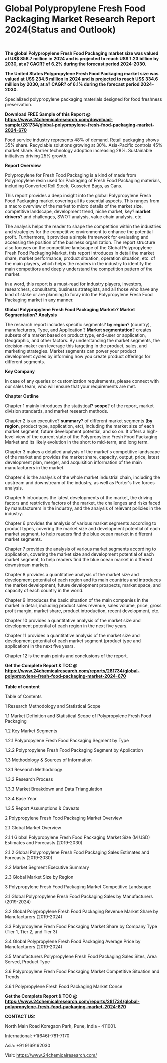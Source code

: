 <h1>Global Polypropylene Fresh Food Packaging Market Research Report 2024(Status and Outlook)</h1><br/><p><strong>The global Polypropylene Fresh Food Packaging market size was valued at US$ 856.7 million in 2024 and is projected to reach US$ 1.23 billion by 2030, at a? <strong>CAGR</strong>? of 6.2% during the forecast period 2024-2030.</strong></p><p><strong>The United States Polypropylene Fresh Food Packaging market size was valued at US$ 234.5 million in 2024 and is projected to reach US$ 334.6 million by 2030, at a? <strong>CAGR</strong>? of 6.1% during the forecast period 2024-2030.</strong></p><p>Specialized polypropylene packaging materials designed for food freshness preservation.</p><div><b>Download FREE Sample of this Report @ <a href="https://www.24chemicalresearch.com/download-sample/281734/global-polypropylene-fresh-food-packaging-market-2024-670">https://www.24chemicalresearch.com/download-sample/281734/global-polypropylene-fresh-food-packaging-market-2024-670</a></b></div><p>Food service industry represents 48% of demand. Retail packaging shows 35% share. Recyclable solutions growing at 30%. Asia-Pacific controls 45% market share. Barrier technology adoption increasing 28%. Sustainable initiatives driving 25% growth.</p><p><strong>Report Overview</strong></p><p>Polypropylene for Fresh Food Packaging is a kind of made from Polypropylene resin used for Packaging of Fresh Food Packaging materials, including Converted Roll Stock, Gusseted Bags, as Cans.</p><p>This report provides a deep insight into the global Polypropylene Fresh Food Packaging market covering all its essential aspects. This ranges from a macro overview of the market to micro details of the market size, competitive landscape, development trend, niche market, key? <strong>market drivers</strong>? and challenges, SWOT analysis, value chain analysis, etc.</p><p>The analysis helps the reader to shape the competition within the industries and strategies for the competitive environment to enhance the potential profit. Furthermore, it provides a simple framework for evaluating and accessing the position of the business organization. The report structure also focuses on the competitive landscape of the Global Polypropylene Fresh Food Packaging Market, this report introduces in detail the market share, market performance, product situation, operation situation, etc. of the main players, which helps the readers in the industry to identify the main competitors and deeply understand the competition pattern of the market.</p><p>In a word, this report is a must-read for industry players, investors, researchers, consultants, business strategists, and all those who have any kind of stake or are planning to foray into the Polypropylene Fresh Food Packaging market in any manner.</p><p><strong>Global Polypropylene Fresh Food Packaging Market:? Market Segmentation? Analysis</strong></p><p>The research report includes specific segments? <strong>by region</strong>? (country), manufacturers, Type, and Application.? <strong>Market segmentation</strong>? creates subsets of a market based on product type, end-user or application, Geographic, and other factors. By understanding the market segments, the decision-maker can leverage this targeting in the product, sales, and marketing strategies. Market segments can power your product development cycles by informing how you create product offerings for different segments.</p><p><strong>Key Company</strong></p><p>In case of any queries or customization requirements, please connect with our sales team, who will ensure that your requirements are met.</p><p><strong>Chapter Outline</strong></p><p>Chapter 1 mainly introduces the statistical? <strong><strong>scope</strong></strong>? of the report, market division standards, and market research methods.</p><p>Chapter 2 is an executive? <strong><strong>summary</strong></strong>? of different market segments (<strong>by region</strong>, product type, application, etc), including the market size of each market segment, future development potential, and so on. It offers a high-level view of the current state of the Polypropylene Fresh Food Packaging Market and its likely evolution in the short to mid-term, and long term.</p><p>Chapter 3 makes a detailed analysis of the market's competitive landscape of the market and provides the market share, capacity, output, price, latest development plan, merger, and acquisition information of the main manufacturers in the market.</p><p>Chapter 4 is the analysis of the whole market industrial chain, including the upstream and downstream of the industry, as well as Porter's five forces analysis.</p><p>Chapter 5 introduces the latest developments of the market, the driving factors and restrictive factors of the market, the challenges and risks faced by manufacturers in the industry, and the analysis of relevant policies in the industry.</p><p>Chapter 6 provides the analysis of various market segments according to product types, covering the market size and development potential of each market segment, to help readers find the blue ocean market in different market segments.</p><p>Chapter 7 provides the analysis of various market segments according to application, covering the market size and development potential of each market segment, to help readers find the blue ocean market in different downstream markets.</p><p>Chapter 8 provides a quantitative analysis of the market size and development potential of each region and its main countries and introduces the market development, future development prospects, market space, and capacity of each country in the world.</p><p>Chapter 9 introduces the basic situation of the main companies in the market in detail, including product sales revenue, sales volume, price, gross profit margin, market share, product introduction, recent development, etc.</p><p>Chapter 10 provides a quantitative analysis of the market size and development potential of each region in the next five years.</p><p>Chapter 11 provides a quantitative analysis of the market size and development potential of each market segment (product type and application) in the next five years.</p><p>Chapter 12 is the main points and conclusions of the report.</p><div><b>Get the Complete Report & TOC @ <a href="https://www.24chemicalresearch.com/reports/281734/global-polypropylene-fresh-food-packaging-market-2024-670">https://www.24chemicalresearch.com/reports/281734/global-polypropylene-fresh-food-packaging-market-2024-670</a></b></div><br><b>Table of content</b><p>Table of Contents<br />
 
  1 Research Methodology and Statistical Scope<br />
 
  1.1 Market Definition and Statistical Scope of Polypropylene Fresh Food Packaging<br />
 
  1.2 Key Market Segments<br />
 
  1.2.1 Polypropylene Fresh Food Packaging Segment by Type<br />
 
  1.2.2 Polypropylene Fresh Food Packaging Segment by Application<br />
 
  1.3 Methodology & Sources of Information<br />
 
  1.3.1 Research Methodology<br />
 
  1.3.2 Research Process<br />
 
  1.3.3 Market Breakdown and Data Triangulation<br />
 
  1.3.4 Base Year<br />
 
  1.3.5 Report Assumptions & Caveats<br />
 
  2 Polypropylene Fresh Food Packaging Market Overview<br />
 
  2.1 Global Market Overview<br />
 
  2.1.1 Global Polypropylene Fresh Food Packaging Market Size (M USD) Estimates and Forecasts (2019-2030)<br />
 
  2.1.2 Global Polypropylene Fresh Food Packaging Sales Estimates and Forecasts (2019-2030)<br />
 
  2.2 Market Segment Executive Summary<br />
 
  2.3 Global Market Size by Region<br />
 
  3 Polypropylene Fresh Food Packaging Market Competitive Landscape<br />
 
  3.1 Global Polypropylene Fresh Food Packaging Sales by Manufacturers (2019-2024)<br />
 
  3.2 Global Polypropylene Fresh Food Packaging Revenue Market Share by Manufacturers (2019-2024)<br />
 
  3.3 Polypropylene Fresh Food Packaging Market Share by Company Type (Tier 1, Tier 2, and Tier 3)<br />
 
  3.4 Global Polypropylene Fresh Food Packaging Average Price by Manufacturers (2019-2024)<br />
 
  3.5 Manufacturers Polypropylene Fresh Food Packaging Sales Sites, Area Served, Product Type<br />
 
  3.6 Polypropylene Fresh Food Packaging Market Competitive Situation and Trends<br />
 
  3.6.1 Polypropylene Fresh Food Packaging Market Conce<br><div><b>Get the Complete Report & TOC @ <a href="https://www.24chemicalresearch.com/reports/281734/global-polypropylene-fresh-food-packaging-market-2024-670">https://www.24chemicalresearch.com/reports/281734/global-polypropylene-fresh-food-packaging-market-2024-670</a></b></div></p>
 
 <b>CONTACT US:</b><br>
 
 North Main Road Koregaon Park, Pune, India - 411001.<br/>
 
 International: +1(646)-781-7170<br/>
 
 Asia: +91 9169162030<br/>
 
 Visit: <a href="https://www.24chemicalresearch.com/">https://www.24chemicalresearch.com/</a>
 
 <br>